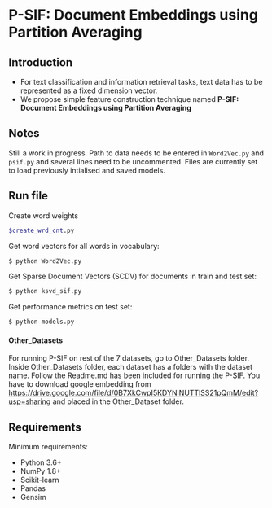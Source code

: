 # P-SIF: Document Embeddings using Partition Averaging


## Introduction
  - For text classification and information retrieval tasks, text data has to be represented as a fixed dimension vector. 
  - We propose simple feature construction technique named **P-SIF: Document Embeddings using Partition Averaging**

## Notes
Still a work in progress. Path to data needs to be entered in `Word2Vec.py` and `psif.py` and several lines need to be uncommented. Files are currently set to load previously intialised and saved models. 

## Run file
Create word weights
```sh
$create_wrd_cnt.py
```

Get word vectors for all words in vocabulary: 
```sh
$ python Word2Vec.py
```

Get Sparse Document Vectors (SCDV) for documents in train and test set:
```sh
$ python ksvd_sif.py
```

Get performance metrics on test set:
```sh
$ python models.py
```

#### Other_Datasets
For running P-SIF on rest of the 7 datasets, go to Other_Datasets folder. 
Inside Other_Datasets folder, each dataset has a folders with the dataset name. 
Follow the Readme.md has been included for running the P-SIF. 
You have to download google embedding from https://drive.google.com/file/d/0B7XkCwpI5KDYNlNUTTlSS21pQmM/edit?usp=sharing and placed in the Other_Dataset folder.

## Requirements
Minimum requirements:
  -  Python 3.6+
  -  NumPy 1.8+
  -  Scikit-learn
  -  Pandas
  -  Gensim
